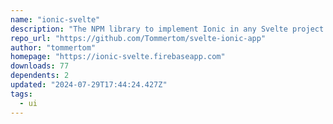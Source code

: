 ```yaml
---
name: "ionic-svelte"
description: "The NPM library to implement Ionic in any Svelte project - supporting SvelteKit and Svelte with Vite"
repo_url: "https://github.com/Tommertom/svelte-ionic-app"
author: "tommertom"
homepage: "https://ionic-svelte.firebaseapp.com"
downloads: 77
dependents: 2
updated: "2024-07-29T17:44:24.427Z"
tags: 
  - ui
---
```

